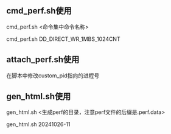 ## cmd_perf.sh使用

cmd_perf.sh <命令集中命令名称>

cmd_perf.sh DD_DIRECT_WR_1MBS_1024CNT


## attach_perf.sh使用

在脚本中修改custom_pid指向的进程号


## gen_html.sh使用

gen_html.sh <生成perf的目录，注意perf文件的后缀是.perf.data>

gen_html.sh 20241026-11
